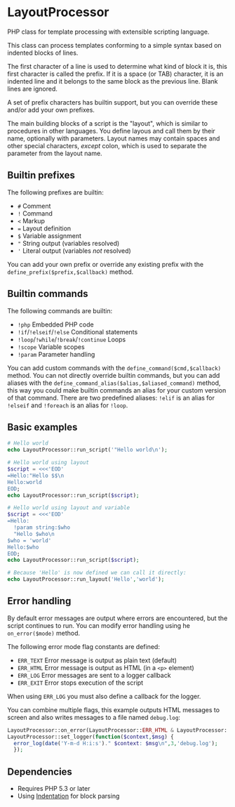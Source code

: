 # LayoutProcessor

PHP class for template processing with extensible scripting language.

This class can process templates conforming to a simple syntax based on indented blocks of lines. 

The first character of a line is used to determine what kind of block it is, this first character 
is called the prefix. If it is a space (or TAB) character, it is an indented line and it belongs to 
the same block as the previous line. Blank lines are ignored.

A set of prefix characters has builtin support, but you can override these and/or add your own prefixes.

The main building blocks of a script is the "layout", which is similar to procedures in other languages.
You define layous and call them by their name, optionally with parameters. Layout names may contain spaces 
and other special characters, *except* colon, which is used to separate the parameter from the layout name.

## Builtin prefixes

The following prefixes are builtin:

- `#` Comment
- `!` Command
- `<` Markup
- `=` Layout definition
- `$` Variable assignment 
- `"` String output (variables resolved)
- `'` Literal output (variables *not* resolved)

You can add your own prefix or override any existing prefix with the `define_prefix($prefix,$callback)` method.

## Builtin commands

The following commands are builtin:

- `!php` Embedded PHP code 
- `!if`/`!elseif`/`!else` Conditional statements
- `!loop`/`!while`/`!break`/`!continue` Loops
- `!scope` Variable scopes
- `!param` Parameter handling

You can add custom commands with the `define_command($cmd,$callback)` method. 
You can not directly override builtin commands, but you can add aliases with 
the `define_command_alias($alias,$aliased_command)` method, this way you could
make builtin commands an alias for your custom version of that command. 
There are two predefined aliases: `!elif` is an alias for `!elseif` and
`!foreach` is an alias for `!loop`.

## Basic examples

```php
# Hello world
echo LayoutProcessor::run_script('"Hello world\n');

# Hello world using layout
$script = <<<'EOD'
=Hello:"Hello $$\n
Hello:world
EOD;
echo LayoutProcessor::run_script($script);

# Hello world using layout and variable
$script = <<<'EOD'
=Hello:
  !param string:$who
  "Hello $who\n
$who = 'world'
Hello:$who
EOD;
echo LayoutProcessor::run_script($script);

# Because 'Hello' is now defined we can call it directly:
echo LayoutProcessor::run_layout('Hello','world');
```

## Error handling

By default error messages are output where errors are encountered, but the script continues to run. 
You can modify error handling using he `on_error($mode)` method. 

The following error mode flag constants are defined:

- `ERR_TEXT` Error message is output as plain text (default)
- `ERR_HTML` Error message is output as HTML (in a `<p>` element)
- `ERR_LOG` Error messages are sent to a logger callback
- `ERR_EXIT` Error stops execution of the script

When using `ERR_LOG` you must also define a callback for the logger.

You can combine multiple flags, this example outputs HTML messages to screen and also writes
messages to a file named `debug.log`:

```php
LayoutProcessor::on_error(LayoutProcessor::ERR_HTML & LayoutProcessor::ERR_LOG);
LayoutProcessor::set_logger(function($context,$msg) {
  error_log(date('Y-m-d H:i:s')." $context: $msg\n",3,'debug.log');
  });
```

## Dependencies

- Requires PHP 5.3 or later
- Using [Indentation](https://github.com/RogerBaklund/Indentation) for block parsing